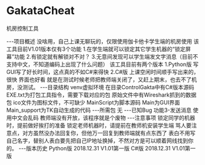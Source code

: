 # GakataCheat
机房控制工具

---项目概述
没啥用，自己上课无聊玩的，仅限使用伽卡他卡学生端的机房使用
该工具目前V1.01版本仅有3个功能
1.在学生端就可以锁定其它学生机器的“锁定屏幕”功能
2.有锁定就有解锁对不对？
3.无意间发现可以学生端发文字消息（目前不支持中文，不知道编码上出现了什么问题）
该工具目前有两个版本
1.Python版 写GUI写了好长时间，这点真的不如C#来得快
2.C#版 上课空闲时间顺手写出来的，很快 界面也好看 就是在测试时候老师把教师端关闭了，又赶上期末，也去不了机房，没测试。
---目录结构
venv虚拟环境
在目录ControlGakta中有C#版本源码
EXE.txt为打包工具指令，需要下载对应的包
原始文件中有Wireshark抓到的数据包
ico文件为图标文件，不可缺少
MainScript为脚本源码
Main为GUI界面
Main_support为TK自动生成的代码
---所需包
无
---已知Bug
功能3-发送消息 使用中文会乱码
教师端没有开放，该程序就是个废物
---注意事项
锁定同学的机器时，提前做好挨打的准备
锁定老师机器时，请提前在教师机安装学生端
骂人要注意点，对方虽然没办法回复你，但他万一回复到教师端就有点东西了
表白不用写自己名字，替别人表白要先把自己IP地址换掉，不然对方是可以顺着网线找到你的。
---版本历史
Python版
2018.12.31 V1.01第一版
C#版
2018.12.31 V1.01第一版
